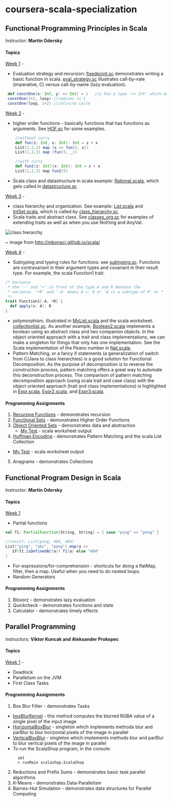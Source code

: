 # coursera-scala-specialization

## Functional Programming Principles in Scala
Instructor: **Martin Odersky**
#### Topics
[Week 1](https://github.com/xiaoyunyang/coursera-scala-specialization/blob/master/coursera-functional/src/week1) -
* Evaluation strategy and recursion: [fixedpoint.sc](https://github.com/xiaoyunyang/coursera-scala-specialization/blob/master/coursera-functional/src/week1/fixedpoint.sc) demonstrates writing a basic function in scala.
 [eval_strategy.sc](https://github.com/xiaoyunyang/coursera-scala-specialization/blob/master/coursera-functional/src/week1/eval_strategy.sc) illustrates call-by-vale (imperative, C) versus call-by-name (lazy evaluation).

 ```scala
  def constOne(x: Int, y: => Int) = 1   //y has a type '=> Int' which means y is call-by-name
  constOne(1+2, loop) //reduces to 1
  constOne(loop, 1+2) //infinite cycle
 ```

[Week 2](https://github.com/xiaoyunyang/coursera-scala-specialization/blob/master/coursera-functional/src/week2) -
* higher order functions - basically functions that has functions as arguments. See [HOF.sc](https://github.com/xiaoyunyang/coursera-scala-specialization/blob/master/coursera-functional/src/week2/HOF.sc) for some examples.

  ```scala
   //without curry
   def fun(z: Int, x: Int): Int = z + x
   List(1,2,3) map (x => fun(5, x))          
   List(1,2,3) map (fun(5, _))               

   //with curry
   def fun2(z: Int)(x: Int): Int = z + x  
   List(1,2,3) map fun2(5)                
  ```
* Scala class and datastructure in scala example: [Rational.scala](https://github.com/xiaoyunyang/coursera-scala-specialization/blob/master/coursera-functional/src/week2/Rational.scala), which gets called in [datastructure.sc](https://github.com/xiaoyunyang/coursera-scala-specialization/blob/master/coursera-functional/src/week2/datastruct.sc)

[Week 3](https://github.com/xiaoyunyang/coursera-scala-specialization/blob/master/coursera-functional/src/week3) -
* class hierarchy and organization. See example: [List.scala](https://github.com/xiaoyunyang/coursera-scala-specialization/blob/master/coursera-functional/src/week3/List.scala) and [IntSet.scala](https://github.com/xiaoyunyang/coursera-scala-specialization/blob/master/coursera-functional/src/week3/IntSet.scala), which is called by [class_hierarchy.sc](https://github.com/xiaoyunyang/coursera-scala-specialization/blob/master/coursera-functional/src/week3/class_hierarchy.sc).
* Scala traits and abstract class. See [classes_org.sc](https://github.com/xiaoyunyang/coursera-scala-specialization/blob/master/coursera-functional/src/week3/classes_org.sc) for examples of extending traits as well as when you use Nothing and AnyVal.

![class hierarchy](https://github.com/mbonaci/scala/blob/master/resources/Scala-class-hierarchy.gif?raw=true)

~ image from http://mbonaci.github.io/scala/

[Week 4](https://github.com/xiaoyunyang/coursera-scala-specialization/blob/master/coursera-functional/src/week4) -
* Subtyping and typing rules for functions: see  [subtyping.sc](https://github.com/xiaoyunyang/coursera-scala-specialization/blob/master/coursera-functional/src/week4/subtyping.sc). Functions are contravariant in their argument types and covariant in their result type. For example, the scala Function1 trait:
 ```scala
 /* Variance
  * the '-' and '+' in front of the type A and R denotes the
  * variance. '+R' and '-A' means A <: R or 'A is a subtype of R' or * 'R is a supertype of A'
  */
 trait Function1[-A, +R] {
   def apply(x: A): R
 }
 ```
* polymorphism, illustrated in [MyList.scala](https://github.com/xiaoyunyang/coursera-scala-specialization/blob/master/coursera-functional/src/week4/MyList.scala) and the scala worksheet. [collectionlist.sc](https://github.com/xiaoyunyang/coursera-scala-specialization/blob/master/coursera-functional/src/week4/collectionlist.sc). As another example, [Boolean2.scala](https://github.com/xiaoyunyang/coursera-scala-specialization/blob/master/coursera-functional/src/week4/Boolean2.scala) implements a boolean using an abstract class and two companion objects. In the object oriented approach with a trait and class implementations, we can make a singleton for things that only has one implementation. See the Scala implementation of the Peano number in [Nat.scala](https://github.com/xiaoyunyang/coursera-scala-specialization/blob/master/coursera-functional/src/week4/Nat.scala).
* Pattern Matching, or a fancy if statements (a generalization of switch from C/Java to class hierarchies) is a good solution for Functional Decomposition. As the purpose of decomposition is to reverse the construction process, pattern matching offers a great way to automate this deconstruction process. The comparison of pattern matching decomposition approach (using scala trait and case class) with the object oriented approach (trait and class implementations) is highlighted in  [Expr.scala](https://github.com/xiaoyunyang/coursera-scala-specialization/blob/master/coursera-functional/src/week4/Expr.scala), [Expr2.scala](https://github.com/xiaoyunyang/coursera-scala-specialization/blob/master/coursera-functional/src/week4/Expr2.scala), and [Expr3.scala](https://github.com/xiaoyunyang/coursera-scala-specialization/blob/master/coursera-functional/src/week4/Expr3.scala).

#### Programming Assignments
1. [Recursive Functions](https://github.com/xiaoyunyang/coursera-scala-specialization/blob/master/recfun/src/main/scala/recfun/Main.scala) - demonstrates recursion
2. [Functional Sets](https://github.com/xiaoyunyang/coursera-scala-specialization/blob/master/funsets/src/main/scala/funsets/FunSets.scala) - demonstrates Higher Order Functions
3. [Object Oriented Sets](https://github.com/xiaoyunyang/coursera-scala-specialization/blob/master/objsets/src/main/scala/objsets/TweetSet.scala) - demonstrates data and abstraction
    * [My Test](https://github.com/xiaoyunyang/coursera-scala-specialization/blob/master/objsets/src/test/scala/objsets/test.sc) - scala worksheet output
4. [Huffman Encoding](https://github.com/xiaoyunyang/coursera-scala-specialization/blob/master/patmat/src/main/scala/patmat/Huffman.scala) - demonstrates Pattern Matching and the scala List Collection
  * [My Test](https://github.com/xiaoyunyang/coursera-scala-specialization/blob/master/patmat/src/test/scala/patmat/test.sc) - scala worksheet output
5. Anagrams - demonstrates Collections

## Functional Program Design in Scala
Instructor: **Martin Odersky**

#### Topics
[Week 1](https://github.com/xiaoyunyang/coursera-scala-specialization/blob/master/coursera-program-design/week1)
*  Partial functions
 ```scala
 val f1: PartialFunction[String, String] = { case "ping" => "pong" }

 //result: List(pong, 404, 404)
 List("ping", "abc", "pong").map(a =>
    if(f1.isDefinedAt(a)) f1(a) else "404"
 )
 ```
* For-expressions/for-comprehension - shortcuts for doing a flatMap, filter, then a map. Useful when you need to do nested loops.
* Random Generators

#### Programming Assignments
1. Bloxorz - demonstrates lazy evaluation
2. Quickcheck - demonstrates functions and state
3. Calculator - demonstrates timely effects

## Parallel Programming
Instructors: **Viktor Kuncak and Aleksander Prokopec**

#### Topics
[Week 1](https://github.com/xiaoyunyang/coursera-scala-specialization/blob/master/coursera-parallel/src/week1) -
* Deadlock
* Parallelism on the JVM
* First Class Tasks

#### Programming Assignments
1. Box Blur Filter - demonstrates Tasks
  * [boxBlurKernel](https://github.com/xiaoyunyang/coursera-scala-specialization/blob/master/scalashop/src/main/scala/scalashop/package.scala) - this method computes the blurred RGBA value of a single pixel of the input image
  * [HorizontalBoxBlur](https://github.com/xiaoyunyang/coursera-scala-specialization/blob/master/scalashop/src/main/scala/scalashop/HorizontalBoxBlur.scala) - singleton which implements methods blur and parBlur to blur horizontal pixels of the image in parallel
  * [VerticalBoxBlur](https://github.com/xiaoyunyang/coursera-scala-specialization/blob/master/scalashop/src/main/scala/scalashop/VerticalBoxBlur.scala) - singleton which implements methods blur and parBlur to blur vertical pixels of the image in parallel
  * To run the ScalaShop program, in the console:
    ```
      sbt
      > runMain scalashop.ScalaShop
    ```
2. Reductions and Prefix Sums - demonstrates basic task parallel algorithms
3. K-Means - demonstrates Data-Parallelism
4. Barnes-Hut Simulation - demonstrates data structures for Parallel Computing
